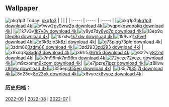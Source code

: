 ## Wallpaper
![pkq1p3](https://w.wallhaven.cc/full/pk/wallhaven-pkq1p3.jpg) Today: [pkq1p3](https://th.wallhaven.cc/small/pk/pkq1p3.jpg)
|      |      |      |
| :----: | :----: | :----: |
|![pkq1p3](https://th.wallhaven.cc/small/pk/pkq1p3.jpg)[pkq1p3 download 4k](https://wallhaven.cc/w/pkq1p3)|![v9ww2p](https://th.wallhaven.cc/small/v9/v9ww2p.jpg)[v9ww2p download 4k](https://wallhaven.cc/w/v9ww2p)|![wqpokq](https://th.wallhaven.cc/small/wq/wqpokq.jpg)[wqpokq download 4k](https://wallhaven.cc/w/wqpokq)|
|![1k7v3v](https://th.wallhaven.cc/small/1k/1k7v3v.jpg)[1k7v3v download 4k](https://wallhaven.cc/w/1k7v3v)|![y8yd7d](https://th.wallhaven.cc/small/y8/y8yd7d.jpg)[y8yd7d download 4k](https://wallhaven.cc/w/y8yd7d)|![l3ep9q](https://th.wallhaven.cc/small/l3/l3ep9q.jpg)[l3ep9q download 4k](https://wallhaven.cc/w/l3ep9q)|
|![1k7xlw](https://th.wallhaven.cc/small/1k/1k7xlw.jpg)[1k7xlw download 4k](https://wallhaven.cc/w/1k7xlw)|![1k9ve1](https://th.wallhaven.cc/small/1k/1k9ve1.jpg)[1k9ve1 download 4k](https://wallhaven.cc/w/1k9ve1)|![o3k6zl](https://th.wallhaven.cc/small/o3/o3k6zl.jpg)[o3k6zl download 4k](https://wallhaven.cc/w/o3k6zl)|
|![g73plq](https://th.wallhaven.cc/small/g7/g73plq.jpg)[g73plq download 4k](https://wallhaven.cc/w/g73plq)|![3zdm86](https://th.wallhaven.cc/small/3z/3zdm86.jpg)[3zdm86 download 4k](https://wallhaven.cc/w/3zdm86)|![3zd293](https://th.wallhaven.cc/small/3z/3zd293.jpg)[3zd293 download 4k](https://wallhaven.cc/w/3zd293)|
|![x8xdq3](https://th.wallhaven.cc/small/x8/x8xdq3.jpg)[x8xdq3 download 4k](https://wallhaven.cc/w/x8xdq3)|![j361r5](https://th.wallhaven.cc/small/j3/j361r5.jpg)[j361r5 download 4k](https://wallhaven.cc/w/j361r5)|![y8z2vl](https://th.wallhaven.cc/small/y8/y8z2vl.jpg)[y8z2vl download 4k](https://wallhaven.cc/w/y8z2vl)|
|![k7m96m](https://th.wallhaven.cc/small/k7/k7m96m.jpg)[k7m96m download 4k](https://wallhaven.cc/w/k7m96m)|![72yeze](https://th.wallhaven.cc/small/72/72yeze.jpg)[72yeze download 4k](https://wallhaven.cc/w/72yeze)|![m9xxom](https://th.wallhaven.cc/small/m9/m9xxom.jpg)[m9xxom download 4k](https://wallhaven.cc/w/m9xxom)|
|![e7jpzr](https://th.wallhaven.cc/small/e7/e7jpzr.jpg)[e7jpzr download 4k](https://wallhaven.cc/w/e7jpzr)|![z8llvw](https://th.wallhaven.cc/small/z8/z8llvw.jpg)[z8llvw download 4k](https://wallhaven.cc/w/z8llvw)|![l355ep](https://th.wallhaven.cc/small/l3/l355ep.jpg)[l355ep download 4k](https://wallhaven.cc/w/l355ep)|
|![l35j7l](https://th.wallhaven.cc/small/l3/l35j7l.jpg)[l35j7l download 4k](https://wallhaven.cc/w/l35j7l)|![8o23ok](https://th.wallhaven.cc/small/8o/8o23ok.jpg)[8o23ok download 4k](https://wallhaven.cc/w/8o23ok)|![x8vyoz](https://th.wallhaven.cc/small/x8/x8vyoz.jpg)[x8vyoz download 4k](https://wallhaven.cc/w/x8vyoz)|

### 历史归档：
[2022-09](https://github.com/april-projects/april-wallpaper/tree/main/picture/2022-09/) | [2022-08](https://github.com/april-projects/april-wallpaper/tree/main/picture/2022-08/) | [2022-07](https://github.com/april-projects/april-wallpaper/tree/main/picture/2022-07/) | 